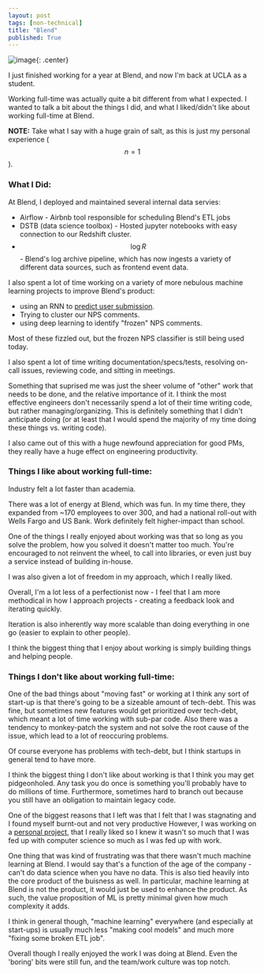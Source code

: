 ```yaml
---
layout: post
tags: [non-technical]
title: "Blend"
published: True
---
```

![image](https://blend.com/wp-content/uploads/2017/06/blend-logotype.png){: .center}

I just finished working for a year at Blend, and now I'm back at UCLA as a student. 

Working full-time was actually quite a bit different from what I expected.
I wanted to talk a bit about the things I did, and what I liked/didn't like about working full-time at Blend. 

**NOTE:** Take what I say with a huge grain of salt, as this is just my personal experience ($$n=1$$). 

### What I Did:

At Blend, I deployed and maintained several internal data servies:
- Airflow - Airbnb tool responsible for scheduling Blend's ETL jobs
- DSTB (data science toolbox) - Hosted jupyter notebooks with easy connection to our Redshift cluster.
- $$\log R$$ - Blend's log archive pipeline, which has now ingests a variety of different data sources, such as frontend event data.

I also spent a lot of time working on a variety of more nebulous machine learning projects to improve Blend's product: 
- using an RNN to [predict user submission](/Predicting-User-Submission).
- Trying to cluster our NPS comments.
- using deep learning to identify "frozen" NPS comments. 

Most of these fizzled out, but the frozen NPS classifier is still being used today.

I also spent a lot of time writing documentation/specs/tests, resolving on-call issues, reviewing code, and sitting in meetings.

Something that suprised me was just the sheer volume of "other" work that needs to be done, and the relative importance of it. I think the most effective engineers don't necessarily spend a lot of their time writing code, but rather managing/organizing. This is definitely something that I didn't anticipate doing (or at least that I would spend the majority of my time doing these things vs. writing code).

I also came out of this with a huge newfound appreciation for good PMs, they really have a huge effect on engineering productivity. 

### Things I like about working full-time:

Industry felt a lot faster than academia.

There was a lot of energy at Blend, which was fun. In my time there, they expanded from ~170 employees to over 300, and had a national roll-out with Wells Fargo and US Bank.
Work definitely felt higher-impact than school. 

One of the things I really enjoyed about working was that so long as you solve the problem, how you solved it doesn't matter too much.
You're encouraged to not reinvent the wheel, to call into libraries, or even just buy a service instead of building in-house.

I was also given a lot of freedom in my approach, which I really liked. 

Overall, I'm a lot less of a perfectionist now - I feel that I am more methodical in how I approach projects - creating a feedback look and iterating quickly.

Iteration is also inherently way more scalable than doing everything in one go (easier to explain to other people).

I think the biggest thing that I enjoy about working is simply building things and helping people.

### Things I don't like about working full-time:

One of the bad things about "moving fast" or working at I think any sort of start-up is that there's going to be a sizeable amount of tech-debt. 
This was fine, but sometimes new features would get prioritized over tech-debt, which meant a lot of time working with sub-par code. 
Also there was a tendency to monkey-patch the system and not solve the root cause of the issue, which lead to a lot of reoccuring problems.

Of course everyone has problems with tech-debt, but I think startups in general tend to have more.

I think the biggest thing I don't like about working is that I think you may get pidgeonholed.
Any task you do once is something you'll probably have to do millions of time.
Furthermore, sometimes hard to branch out because you still have an obligation to maintain legacy code. 

One of the biggest reasons that I left was that I felt that I was stagnating and I found myself burnt-out and not very productive  However, I was working on a [personal project](/Distbelief), that I really liked so I knew it wasn't so much that I was fed up with computer science so much as I was fed up with work.

One thing that was kind of frustrating was that there wasn't much machine learning at Blend.
I would say that's a function of the age of the company - can't do data science when you have no data. 
This is also tied heavily into the core product of the buisness as well. In particular, machine learning at Blend is not the product, it would just be used to enhance the product. As such, the value proposition of ML is pretty minimal given how much complexity it adds.

I think in general though, "machine learning" everywhere (and especially at start-ups) is usually much less "making cool models" and much more "fixing some broken ETL job".

Overall though I really enjoyed the work I was doing at Blend. Even the 'boring' bits were still fun, and the team/work culture was top notch.
